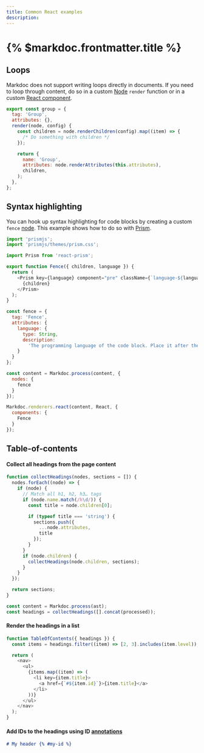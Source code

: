 ```yaml
---
title: Common React examples
description:
---
```


# {% $markdoc.frontmatter.title %}

## Loops

Markdoc does not support writing loops directly in documents. If you need to loop through content, do so in a custom [Node](/docs/nodes) `render` function or in a custom [React component](/docs/render/react).

```js
export const group = {
  tag: 'Group',
  attributes: {},
  render(node, config) {
    const children = node.renderChildren(config).map((item) => {
      /* Do something with children */
    });

    return {
      name: 'Group',
      attributes: node.renderAttributes(this.attributes),
      children,
    );
  },
};
```

## Syntax highlighting

You can hook up syntax highlighting for code blocks by creating a custom `fence` [node](/docs/nodes). This example shows how to do so with [Prism](https://prismjs.com/).

```js
import 'prismjs';
import 'prismjs/themes/prism.css';

import Prism from 'react-prism';

export function Fence({ children, language }) {
  return (
    <Prism key={language} component="pre" className={`language-${language}`}>
      {children}
    </Prism>
  );
}

const fence = {
  tag: 'Fence',
  attributes: {
    language: {
      type: String,
      description:
        'The programming language of the code block. Place it after the backticks.'
    }
  }
};

const content = Markdoc.process(content, {
  nodes: {
    fence
  }
});

Markdoc.renderers.react(content, React, {
  components: {
    Fence
  }
});
```

## Table-of-contents

#### Collect all headings from the page content

```js
function collectHeadings(nodes, sections = []) {
  nodes.forEach((node) => {
    if (node) {
      // Match all h1, h2, h3… tags
      if (node.name.match(/h\d/)) {
        const title = node.children[0];

        if (typeof title === 'string') {
          sections.push({
            ...node.attributes,
            title
          });
        }
      }
      if (node.children) {
        collectHeadings(node.children, sections);
      }
    }
  });

  return sections;
}

const content = Markdoc.process(ast);
const headings = collectHeadings([].concat(processed));
```

#### Render the headings in a list

```js
function TableOfContents({ headings }) {
  const items = headings.filter((item) => [2, 3].includes(item.level));

  return (
    <nav>
      <ul>
        {items.map((item) => (
          <li key={item.title}>
            <a href={`#${item.id}`}>{item.title}</a>
          </li>
        ))}
      </ul>
    </nav>
  );
}
```

#### Add IDs to the headings using ID [annotations](/docs/annotations)

```md
# My header {% #my-id %}
```
